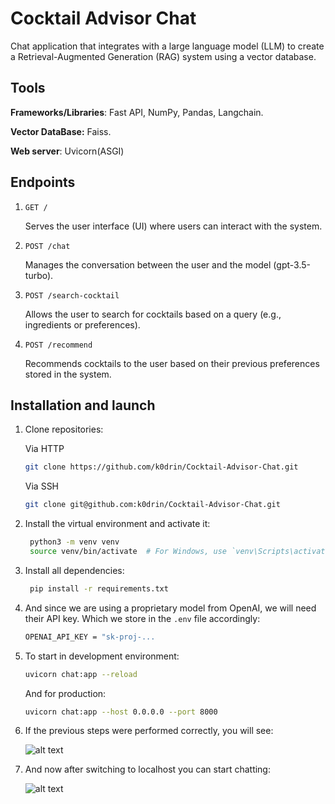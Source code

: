 # Cocktail Advisor Chat
Chat application that integrates with a large language model (LLM) to create a Retrieval-Augmented Generation (RAG) system using a vector database.

## Tools
**Frameworks/Libraries**: Fast API, NumPy, Pandas, Langchain.

**Vector DataBase:** Faiss.

**Web server**: Uvicorn(ASGI)

## Endpoints

1. `GET /` 

    Serves the user interface (UI) where users can interact with the system.

2. `POST /chat`

    Manages the conversation between the user and the model (gpt-3.5-turbo).

3. `POST /search-cocktail`

    Allows the user to search for cocktails based on a query (e.g., ingredients or preferences).

4. `POST /recommend`

    Recommends cocktails to the user based on their previous preferences stored in the system.


## Installation and launch

1. Clone repositories:

   Via HTTP
   ```bash
   git clone https://github.com/k0drin/Cocktail-Advisor-Chat.git
   ```

   Via SSH
   ```bash
   git clone git@github.com:k0drin/Cocktail-Advisor-Chat.git
   ```
2. Install the virtual environment and activate it:
   ```bash
    python3 -m venv venv
    source venv/bin/activate  # For Windows, use `venv\Scripts\activate`
    ```
3. Install all dependencies:
   ```bash
    pip install -r requirements.txt
    ```

4. And since we are using a proprietary model from OpenAI, we will need their API key. Which we store in the `.env` file accordingly:
    ```bash
    OPENAI_API_KEY = "sk-proj-...
    ```

5. To start in development environment:
    ```bash
    uvicorn chat:app --reload
    ```
   And for production:
    ```bash
    uvicorn chat:app --host 0.0.0.0 --port 8000 
    ```

6. If the previous steps were performed correctly, you will see:

    ![alt text](media/uvicorn.png)

7. And now after switching to localhost you can start chatting:

    ![alt text](media/hi.png)


    